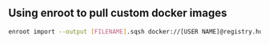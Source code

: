  ## Using enroot to pull custom docker images
 
 ```Bash
 enroot import --output [FILENAME].sqsh docker://[USER NAME]@registry.hub.docker.com#[USERNAME]/guppy_gpu
 ```
